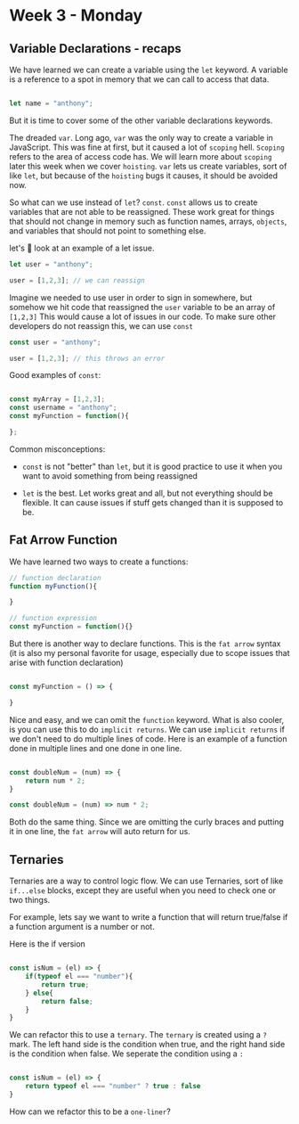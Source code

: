 # Week 3 - Monday

## Variable Declarations - recaps

We have learned we can create a variable using the `let` keyword. A variable is a reference to a spot in memory that we can call to access that data.

```js

let name = "anthony";

```

But it is time to cover some of the other variable declarations keywords.

The dreaded `var`. Long ago, `var` was the only way to create a variable in JavaScript. This was fine at first, but it caused a lot of `scoping` hell. `Scoping` refers to the area of access code has. We will learn more about `scoping` later this week when we cover `hoisting`. `var` lets us create variables, sort of like `let`, but because of the `hoisting` bugs it causes, it should be avoided now.


So what can we use instead of `let`? `const`. `const` allows us to create variables that are not able to be reassigned. These work great for things that should not change in memory such as function names, arrays, `objects`, and variables that should not point to something else.


let's 🥁 look at an example of a let issue.

```js
let user = "anthony";

user = [1,2,3]; // we can reassign


```

Imagine we needed to use user in order to sign in somewhere, but somehow we hit code that reassigned the `user` variable to be an array of ```[1,2,3]```
This would cause a lot of issues in our code. To make sure other developers do not reassign this, we can use `const`

```js
const user = "anthony";

user = [1,2,3]; // this throws an error

```

Good examples of `const`:

```js

const myArray = [1,2,3];
const username = "anthony";
const myFunction = function(){

};

```

Common misconceptions:

- `const` is not "better" than `let`, but it is good practice to use it when you want to avoid something from being reassigned

- `let` is the best. Let works great and all, but not everything should be flexible. It can cause issues if stuff gets changed than it is supposed to be.



## Fat Arrow Function

We have learned two ways to create a functions:

```js
// function declaration
function myFunction(){

}

// function expression
const myFunction = function(){}

```

But there is another way to declare functions. This is the `fat arrow` syntax (it is also my personal favorite for usage, especially due to scope issues that arise with function declaration)

```js

const myFunction = () => {

}


```

Nice and easy, and we can omit the `function` keyword. What is also cooler, is you can use this to do `implicit returns`. We can use `implicit returns` if we don't need to do multiple lines of code. Here is an example of a function done in multiple lines and one done in one line.


```js

const doubleNum = (num) => {
    return num * 2;
}

const doubleNum = (num) => num * 2;

```

Both do the same thing. Since we are omitting the curly braces and putting it in one line, the `fat arrow` will auto return for us.



## Ternaries

Ternaries are a way to control logic flow. We can use Ternaries, sort of like `if...else` blocks, except they are useful when you need to check one or two things.


For example, lets say we want to write a function that will return true/false if a function argument is a number or not.

Here is the if version

```js

const isNum = (el) => {
    if(typeof el === "number"){
        return true;
    } else{
        return false;
    }
}

```

We can refactor this to use a `ternary`. The `ternary` is created using a `?` mark. The left hand side is the condition when true, and the right hand side is the condition when false. We seperate the condition using a `:`

```js

const isNum = (el) => {
    return typeof el === "number" ? true : false
}

```

How can we refactor this to be a `one-liner`?
